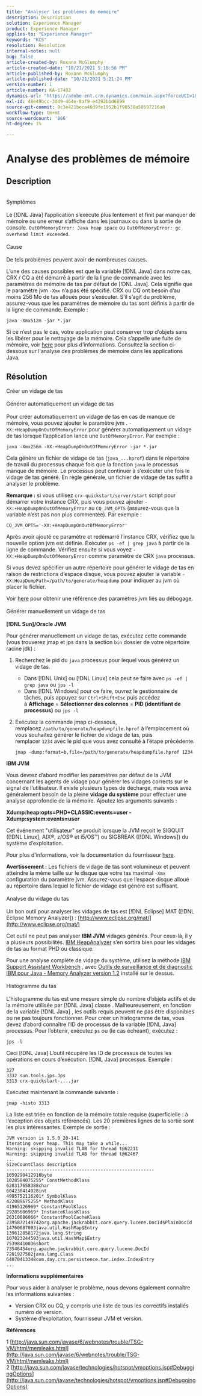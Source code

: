 ```yaml
---
title: "Analyser les problèmes de mémoire"
description: Description
solution: Experience Manager
product: Experience Manager
applies-to: "Experience Manager"
keywords: "KCS"
resolution: Resolution
internal-notes: null
bug: false
article-created-by: Roxann McGlumphy
article-created-date: "10/21/2021 5:18:56 PM"
article-published-by: Roxann McGlumphy
article-published-date: "10/21/2021 5:21:24 PM"
version-number: 1
article-number: KA-17482
dynamics-url: "https://adobe-ent.crm.dynamics.com/main.aspx?forceUCI=1&pagetype=entityrecord&etn=knowledgearticle&id=ef6bccf5-9232-ec11-b6e5-000d3a5ba97a"
exl-id: 48e49bcc-3d49-464e-8af9-e4292b1d6899
source-git-commit: 0c3e421beca46d9fe1952b1f98538a50697216a0
workflow-type: tm+mt
source-wordcount: '866'
ht-degree: 1%

---
```


# Analyse des problèmes de mémoire

## Description

<br>Symptômes<br><br>
Le [!DNL Java] l’application s’exécute plus lentement et finit par manquer de mémoire ou une erreur s’affiche dans les journaux ou dans la sortie de console. `OutOfMemoryError: Java heap space` ou `OutOfMemoryError: gc overhead limit exceeded`.
<br><br>Cause<br><br>
De tels problèmes peuvent avoir de nombreuses causes.

L’une des causes possibles est que la variable [!DNL Java] dans notre cas, CRX / CQ a été démarré à partir de la ligne de commande avec les paramètres de mémoire de tas par défaut de [!DNL Java]. Cela signifie que le paramètre jvm `-Xmx` n’a pas été spécifié. CRX ou CQ ont besoin d’au moins 256 Mo de tas alloués pour s’exécuter. S’il s’agit du problème, assurez-vous que les paramètres de mémoire du tas sont définis à partir de la ligne de commande. Exemple :


```
java -Xmx512m -jar *.jar
```


Si ce n’est pas le cas, votre application peut conserver trop d’objets sans les libérer pour le nettoyage de la mémoire. Cela s’appelle une fuite de mémoire, voir [here](http://java.sun.com/javase/6/webnotes/trouble/TSG-VM/html/memleaks.html) pour plus d’informations. Consultez la section ci-dessous sur l&#39;analyse des problèmes de mémoire dans les applications Java.


## Résolution

Créer un vidage de tas<br><br>Générer automatiquement un vidage de tas<br><br>
Pour créer automatiquement un vidage de tas en cas de manque de mémoire, vous pouvez ajouter le paramètre jvm . `-XX:+HeapDumpOnOutOfMemoryError` pour générer automatiquement un vidage de tas lorsque l’application lance une `OutOfMemoryError`. Par exemple : 


```
java -Xmx256m -XX:+HeapDumpOnOutOfMemoryError -jar *.jar
```


Cela génère un fichier de vidage de tas (`java_...hprof`) dans le répertoire de travail du processus chaque fois que la fonction `java` le processus manque de mémoire. Le processus peut continuer à s’exécuter une fois le vidage de tas généré. En règle générale, un fichier de vidage de tas suffit à analyser le problème.

<b>Remarque :</b> si vous utilisez `crx-quickstart/server/start` script pour démarrer votre instance CRX, puis vous pouvez ajouter `-XX:+HeapDumpOnOutOfMemoryError` au `CQ_JVM_OPTS` (assurez-vous que la variable n’est pas non plus commentée). Par exemple :


```
CQ_JVM_OPTS='-XX:+HeapDumpOnOutOfMemoryError'
```


Après avoir ajouté ce paramètre et redémarré l’instance CRX, vérifiez que la nouvelle option jvm est définie. Exécuter `ps -ef | grep java` à partir de la ligne de commande. Vérifiez ensuite si vous voyez `-XX:+HeapDumpOnOutOfMemoryError` comme paramètre de CRX `java` processus.

Si vous devez spécifier un autre répertoire pour générer le vidage de tas en raison de restrictions d’espace disque, vous pouvez ajouter la variable `-XX:HeapDumpPath=/path/to/generate/heapdump` pour indiquer au jvm où placer le fichier.

Voir [here](http://java.sun.com/javase/technologies/hotspot/vmoptions.jsp#DebuggingOptions) pour obtenir une référence des paramètres jvm liés au débogage.
<br><br>Générer manuellement un vidage de tas<br><br>
<b>[!DNL Sun]/Oracle JVM</b>

Pour générer manuellement un vidage de tas, exécutez cette commande (vous trouverez jmap et jps dans la section `bin` dossier de votre répertoire racine jdk) :

1. Recherchez le pid du `java` processus pour lequel vous générez un vidage de tas.
   - Dans [!DNL Unix] ou [!DNL Linux] cela peut se faire avec `ps -ef | grep java` ou `jps -l`
   - Dans [!DNL Windows] pour ce faire, ouvrez le gestionnaire de tâches, puis appuyez sur `Ctrl+Shift+Esc` puis accédez à <b>Affichage</b> = <b>Sélectionner des colonnes</b> = <b>PID (identifiant de processus)</b> ou `jps -l`
2. Exécutez la commande jmap ci-dessous, remplacez `/path/to/generate/heapdumpfile.hprof` à l’emplacement où vous souhaitez générer le fichier de vidage de tas, puis remplacer `1234` avec le pid que vous avez consulté à l’étape précédente.

   ```
   jmap -dump:format=b,file=/path/to/generate/heapdumpfile.hprof 1234
   ```


<b>IBM JVM</b>

Vous devrez d’abord modifier les paramètres par défaut de la JVM concernant les agents de vidage pour générer les vidages corrects sur le signal de l’utilisateur. Il existe plusieurs types de décharge, mais vous avez généralement besoin de la pleine <b>vidage du système</b> pour effectuer une analyse approfondie de la mémoire. Ajoutez les arguments suivants :

<b>Xdump:heap:opts=PHD+CLASSIC:events=user -Xdump:system:events=user</b>

Cet événement &quot;utilisateur&quot; se produit lorsque la JVM reçoit le SIGQUIT ([!DNL Linux], AIX®, z/OS® et i5/OS™) ou SIGBREAK ([!DNL Windows]) du système d’exploitation.

Pour plus d’informations, voir la documentation du fournisseur [here](http://pic.dhe.ibm.com/infocenter/java7sdk/v7r0/index.jsp?topic=%2Fcom.ibm.java.aix.70.doc%2Fdiag%2Fpreface%2Fchanges_70%2Foverview_gc.html).

<b>Avertissement :</b> Les fichiers de vidage de tas sont volumineux et peuvent atteindre la même taille sur le disque que votre tas maximal `-Xmx` configuration du paramètre jvm. Assurez-vous que l’espace disque alloué au répertoire dans lequel le fichier de vidage est généré est suffisant.
<br><br>Analyse du vidage du tas<br><br>
Un bon outil pour analyser les vidages de tas est [!DNL Eclipse] MAT ([!DNL Eclipse Memory Analyzer]) : [http://www.eclipse.org/mat/](http://www.eclipse.org/mat/)

Cet outil ne peut pas analyser <b>IBM JVM</b> vidages générés. Pour ceux-là, il y a plusieurs possibilités. [IBM HeapAnalyzer](https://www.ibm.com/developerworks/community/groups/service/html/communityview?communityUuid=4544bafe-c7a2-455f-9d43-eb866ea60091) s’en sortira bien pour les vidages de tas au format PHD ou classique.

Pour une analyse complète de vidage du système, utilisez la méthode [IBM Support Assistant Workbench](http://www-01.ibm.com/software/support/isa/) , avec [Outils de surveillance et de diagnostic IBM pour Java - Memory Analyzer version 1.2](http://www.ibm.com/developerworks/java/jdk/tools/memoryanalyzer/) installé sur le dessus.
<br><br>Histogramme du tas<br><br>
L’histogramme du tas est une mesure simple du nombre d’objets actifs et de la mémoire utilisée par [!DNL Java] classe . Malheureusement, en fonction de la variable [!DNL Java] , les outils requis peuvent ne pas être disponibles ou ne pas toujours fonctionner. Pour créer un histogramme de tas, vous devez d’abord connaître l’ID de processus de la variable [!DNL Java] processus. Pour l’obtenir, exécutez `ps` ou (le cas échéant), exécutez :


```
jps -l
```


Ceci [!DNL Java] L’outil récupère les ID de processus de toutes les opérations en cours d’exécution. [!DNL Java] processus. Exemple :


```
327 
3332 sun.tools.jps.Jps
3313 crx-quickstart-....jar
```


Exécutez maintenant la commande suivante :


```
jmap -histo 3313
```


La liste est triée en fonction de la mémoire totale requise (superficielle : à l’exception des objets référencés). Les 20 premières lignes de la sortie sont les plus intéressantes. Exemple de sortie :


```
JVM version is 1.5.0_20-141
Iterating over heap. This may take a while...
Warning: skipping invalid TLAB for thread t@62211
Warning: skipping invalid TLAB for thread t@62467
...
SizeCountClass description
-------------------------------------------------------
1059290412916byte
1028584075255* ConstMethodKlass
628317658388char
604230414928int
4995752116201* SymbolKlass
422089675255* MethodKlass
41965126969* ConstantPoolKlass
29285606969* InstanceKlassKlass
26310086066* ConstantPoolCacheKlass
2395872149742org.apache.jackrabbit.core.query.lucene.DocId$PlainDocId
14760087003java.util.HashMap$Entry
139612858172java.lang.String
107023244593java.util.HashMap$Entry
75398410036short
73546454org.apache.jackrabbit.core.query.lucene.DocId
7201927502java.lang.Class
64070413348com.day.crx.persistence.tar.index.IndexEntry
...
```


<b>Informations supplémentaires</b>

Pour vous aider à analyser le problème, nous devons également connaître les informations suivantes :

- Version CRX ou CQ, y compris une liste de tous les correctifs installés numéro de version.
- Système d’exploitation, fournisseur JVM et version.


<b>Références</b>

1 [http://java.sun.com/javase/6/webnotes/trouble/TSG-VM/html/memleaks.html](http://java.sun.com/javase/6/webnotes/trouble/TSG-VM/html/memleaks.html)
2 [http://java.sun.com/javase/technologies/hotspot/vmoptions.jsp#DebuggingOptions](http://java.sun.com/javase/technologies/hotspot/vmoptions.jsp#DebuggingOptions)
